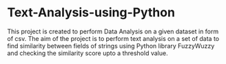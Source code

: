 # Text-Analysis-using-Python
This project is created to perform Data Analysis on a given dataset in form of csv. The aim of the project is to perform text analysis on a set of data to find similarity between fields of strings using Python library FuzzyWuzzy and checking the similarity score upto a threshold value. 
